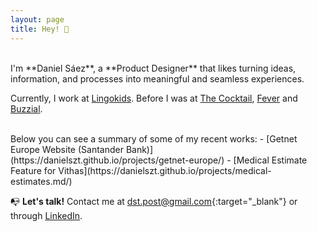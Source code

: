 ```yaml
---
layout: page
title: Hey! 👋
---
```



<br>
I'm **Daniel Sáez**, a **Product Designer** that likes turning ideas, information, and processes into meaningful and seamless experiences.


Currently, I work at [Lingokids](https://lingokids.com/). Before I was at [The Cocktail](https://the-cocktail.com/en), [Fever](https://feverup.com/) and [Buzzial](https://buzzial.com/).

<br>
Below you can see a summary of some of my recent works:
- [Getnet Europe Website (Santander Bank)](https://danielszt.github.io/projects/getnet-europe/)
- [Medical Estimate Feature for Vithas](https://danielszt.github.io/projects/medical-estimates.md/)

<br>

📭 **Let's talk!** Contact me at [dst.post@gmail.com](mailto:dst.post@gmail.com){:target="_blank"} or through [LinkedIn](https://www.linkedin.com/in/daniel-s%C3%A1ez-torregrosa/).


